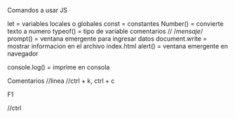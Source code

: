 Comandos a usar JS

let = variables locales o globales
const = constantes
Number() = convierte texto a numero
typeof() = tipo de variable
comentarios //     /*mensaje*/
prompt() = ventana emergente para ingresar datos
document.write = mostrar informacion en el archivo index.html
alert() = ventana emergente en navegador

console.log() = imprime en consola


Comentarios
//linea
//ctrl + k, ctrl + c

F1

//ctrl 